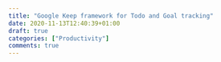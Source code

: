 ```yaml
---
title: "Google Keep framework for Todo and Goal tracking"
date: 2020-11-13T12:40:39+01:00
draft: true
categories: ["Productivity"]
comments: true
---
```


